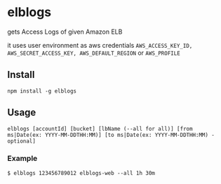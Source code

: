 # elblogs
gets Access Logs of given Amazon ELB

it uses user environment as aws credentials
`AWS_ACCESS_KEY_ID, AWS_SECRET_ACCESS_KEY, AWS_DEFAULT_REGION` or `AWS_PROFILE`

## Install
`npm install -g elblogs`

## Usage 

`elblogs [accountId] [bucket] [lbName (--all for all)] [from ms|Date(ex: YYYY-MM-DDTHH:MM)] [to ms|Date(ex: YYYY-MM-DDTHH:MM) -optional]`

### Example
`$ elblogs 123456789012 elblogs-web --all 1h 30m` 
